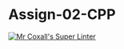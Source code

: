 # Assign-02-CPP
[![Mr Coxall's Super Linter](https://github.com/ICS3U-Programming-JoannaK/Assign-02-CPP/workflows/Mr%20Coxall's%20Super%20Linter/badge.svg)](https://github.com/ICS3U-Programming-JoannaK/Assign-02-CPP/actions/)
